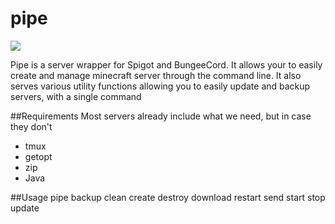 # pipe
<img src="http://i.imgur.com/vnX7x7j.jpg">

Pipe is a server wrapper for Spigot and BungeeCord. It allows your to easily create and manage minecraft server through the command line. It also serves various utility functions allowing you to easily update and backup servers, with a single command

##Requirements
Most servers already include what we need, but in case they don't
* tmux
* getopt
* zip
* Java

##Usage
    pipe
        backup
        clean
        create
        destroy
        download
        restart
        send
        start
        stop
        update
